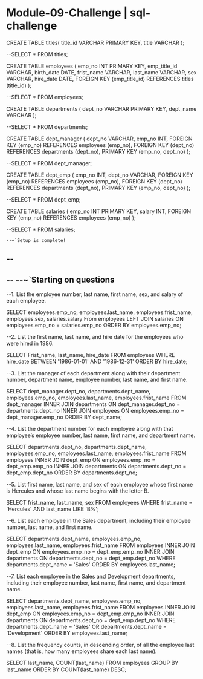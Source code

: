 # Module-09-Challenge | sql-challenge
CREATE TABLE titles(
    title_id VARCHAR PRIMARY KEY,
    title VARCHAR
);

--SELECT * FROM titles; 

CREATE TABLE employees ( 
    emp_no INT PRIMARY KEY,
    emp_title_id VARCHAR,
    birth_date DATE,
    frist_name VARCHAR,
    last_name VARCHAR,
    sex VARCHAR,
    hire_date DATE,
    FOREIGN KEY (emp_title_id) REFERENCES titles (title_id)
);

--SELECT * FROM employees; 

CREATE TABLE departments ( 
    dept_no VARCHAR PRIMARY KEY,
    dept_name VARCHAR
);

--SELECT * FROM departments; 


CREATE TABLE dept_manager ( 
    dept_no VARCHAR,
    emp_no INT,
    FOREIGN KEY (emp_no) REFERENCES employees (emp_no),
    FOREIGN KEY (dept_no) REFERENCES departments (dept_no),
    PRIMARY KEY (emp_no, dept_no)
);

--SELECT * FROM dept_manager; 

CREATE TABLE dept_emp ( 
    emp_no INT,
    dept_no VARCHAR,
    FOREIGN KEY (emp_no) REFERENCES employees (emp_no),
    FOREIGN KEY (dept_no) REFERENCES departments (dept_no),
    PRIMARY KEY (emp_no, dept_no)
);

--SELECT * FROM dept_emp; 

CREATE TABLE salaries ( 
    emp_no INT PRIMARY KEY,
    salary INT,
    FOREIGN KEY (emp_no) REFERENCES employees (emp_no)
);

--SELECT * FROM salaries;


    --~`Setup is complete!
--
--
--
    --~`Starting on questions
--
--1. List the employee number, last name, first name, sex, and salary of each employee.

SELECT employees.emp_no, employees.last_name, employees.frist_name, employees.sex, salaries.salary
From employees
LEFT JOIN salaries
ON employees.emp_no = salaries.emp_no
ORDER BY employees.emp_no;


--2. List the first name, last name, and hire date for the employees who were hired in 1986.

SELECT Frist_name, last_name, hire_date
FROM employees
WHERE hire_date BETWEEN '1986-01-01' AND '1986-12-31'
ORDER BY hire_date;


--3. List the manager of each department along with their department number, department name, employee number, last name, and first name.

SELECT dept_manager.dept_no, departments.dept_name, employees.emp_no, employees.last_name, employees.frist_name
FROM dept_manager
INNER JOIN departments
ON dept_manager.dept_no = departments.dept_no
INNER JOIN employees
ON employees.emp_no = dept_manager.emp_no
ORDER BY dept_name;


--4. List the department number for each employee along with that employee’s employee number, last name, first name, and department name.

SELECT departments.dept_no, departments.dept_name, employees.emp_no, employees.last_name, employees.frist_name
FROM employees
INNER JOIN dept_emp
ON employees.emp_no = dept_emp.emp_no
INNER JOIN departments 
ON departments.dept_no = dept_emp.dept_no
ORDER BY departments.dept_no;


--5. List first name, last name, and sex of each employee whose first name is Hercules and whose last name begins with the letter B.

SELECT frist_name, last_name, sex
FROM employees 
WHERE frist_name = 'Hercules'
AND last_name LIKE 'B%';


--6. List each employee in the Sales department, including their employee number, last name, and first name.

SELECT departments.dept_name, employees.emp_no, employees.last_name, employees.frist_name
FROM employees
INNER JOIN dept_emp
ON employees.emp_no = dept_emp.emp_no
INNER JOIN departments 
ON departments.dept_no = dept_emp.dept_no
WHERE departments.dept_name = 'Sales'
ORDER BY employees.last_name;


--7. List each employee in the Sales and Development departments, including their employee number, last name, first name, and department name.

SELECT departments.dept_name, employees.emp_no, employees.last_name, employees.frist_name
FROM employees
INNER JOIN dept_emp
ON employees.emp_no = dept_emp.emp_no
INNER JOIN departments 
ON departments.dept_no = dept_emp.dept_no
WHERE departments.dept_name = 'Sales' OR departments.dept_name = 'Development'
ORDER BY employees.last_name;

--8. List the frequency counts, in descending order, of all the employee last names (that is, how many employees share each last name).   

SELECT last_name, COUNT(last_name)
FROM employees
GROUP BY last_name
ORDER BY COUNT(last_name)
DESC;
